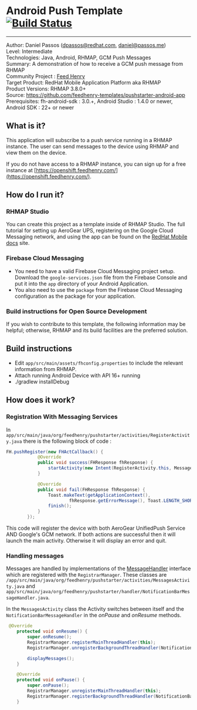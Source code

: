# Android Push Template [![Build Status](https://travis-ci.org/feedhenry-templates/pushstarter-android-app.png)](https://travis-ci.org/feedhenry-templates/pushstarter-android-app)
---------
Author: Daniel Passos (dpassos@redhat.com, daniel@passos.me)     
Level: Intermediate  
Technologies: Java, Android, RHMAP, GCM Push Messages  
Summary: A demonstration of how to receive a GCM push message from RHMAP  
Community Project : [Feed Henry](http://feedhenry.org/)  
Target Product: RedHat Mobile Application Platform aka RHMAP    
Product Versions: RHMAP 3.8.0+   
Source: https://github.com/feedhenry-templates/pushstarter-android-app  
Prerequisites: fh-android-sdk : 3.0.+, Android Studio : 1.4.0 or newer, Android SDK : 22+ or newer

## What is it?

This application will subscribe to a push service running in a RHMAP instance. The user can send messages to the device using RHMAP and view them on the device.  

If you do not have access to a RHMAP instance, you can sign up for a free instance at [https://openshift.feedhenry.com/](https://openshift.feedhenry.com/).

## How do I run it?  

### RHMAP Studio

You can create this project as a template inside of RHMAP Studio.  The full tutorial for setting up AeroGear UPS, registering on the Google Cloud Messaging network, and using the app can be found on the [RedHat Mobile docs](http://docs.feedhenry.com/v3/guides/using_push_notifications.html) site.  

### Firebase Cloud Messaging

 * You need to have a valid Firebase Cloud Messaging project setup. Download the `google-services.json` file from the Firebase Console and put it into the `app` directory of your Android Application.
 * You also need to use the `package` from the Firebase Cloud Messaging configuration as the package for your application.

### Build instructions for Open Source Development
If you wish to contribute to this template, the following information may be helpful; otherwise, RHMAP and its build facilities are the preferred solution.

## Build instructions
 * Edit `app/src/main/assets/fhconfig.properties` to include the relevant information from RHMAP.  
 * Attach running Android Device with API 16+ running  
 * ./gradlew installDebug  
 
## How does it work?

### Registration With Messaging Services

In `app/src/main/java/org/feedhenry/pushstarter/activities/RegisterActivity.java` there is the following block of code : 

```java
FH.pushRegister(new FHActCallback() {
            @Override
            public void success(FHResponse fhResponse) {
                startActivity(new Intent(RegisterActivity.this, MessagesActivity.class));
            }

            @Override
            public void fail(FHResponse fhResponse) {
                Toast.makeText(getApplicationContext(),
                        fhResponse.getErrorMessage(), Toast.LENGTH_SHORT).show();
                finish();
            }
        });
```

This code will register the device with both AeroGear UnifiedPush Service AND Google's GCM network.  If both actions are successful then it will launch the main activity.  Otherwise it will display an error and quit.

### Handling messages

Messages are handled by implementations of the [MessageHandler](https://aerogear.org/docs/specs/aerogear-android-push/org/jboss/aerogear/android/unifiedpush/MessageHandler.html) interface which are registered with the `RegistrarManager`. These classes are `/app/src/main/java/org/feedhenry/pushstarter/activities/MessagesActivity.java` and `app/src/main/java/org/feedhenry/pushstarter/handler/NotificationBarMessageHandler.java`.

In the `MessagesActivity` class the Activity switches between itself and the `NotificationBarMessageHandler` in the *onPause* and *onResume* methods.

```java
 @Override
    protected void onResume() {
        super.onResume();
        RegistrarManager.registerMainThreadHandler(this);
        RegistrarManager.unregisterBackgroundThreadHandler(NotificationBarMessageHandler.instance);

        displayMessages();
    }

    @Override
    protected void onPause() {
        super.onPause();
        RegistrarManager.unregisterMainThreadHandler(this);
        RegistrarManager.registerBackgroundThreadHandler(NotificationBarMessageHandler.instance);
    }
```
